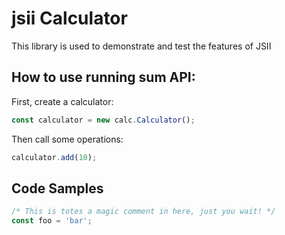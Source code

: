 # jsii Calculator

This library is used to demonstrate and test the features of JSII

## How to use running sum API:

First, create a calculator:

```ts
const calculator = new calc.Calculator();
```

Then call some operations:


```ts fixture=with-calculator
calculator.add(10);
```

## Code Samples

```ts
/* This is totes a magic comment in here, just you wait! */
const foo = 'bar';
```
